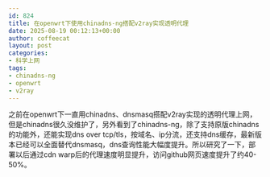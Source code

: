 ```yaml
---
id: 824
title: 在openwrt下使用chinadns-ng搭配v2ray实现透明代理
date: 2025-08-19 00:12:13+00:00
author: coffeecat
layout: post
categories:
- 科学上网
tags:
- chinadns-ng
- openwrt
- v2ray
---
```


之前在openwrt下一直用chinadns、dnsmasq搭配v2ray实现的透明代理上网，但是chinadns很久没维护了，另外看到了chinadns-ng，除了支持原版chinadns的功能外，还能实现dns over tcp/tls，按域名、ip分流，还支持dns缓存，最新版本已经可以全面替代dnsmasq，dns查询性能大幅度提升。所以研究了一下，部署以后通过cdn warp后的代理速度明显提升，访问github网页速度提升了约40-50%。
